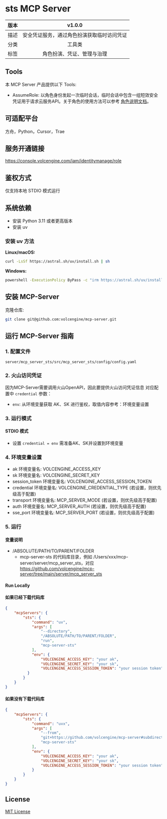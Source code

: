 # sts MCP Server

| 版本 |         v1.0.0          |
|:--: |:-----------------------:|
| 描述 | 安全凭证服务，通过角色扮演获取临时访问凭证       |
| 分类 | 工具类 |
| 标签 | 角色扮演、凭证、管理与治理           |

## Tools
本 MCP Server 产品提供以下 Tools:


- AssumeRole: 以角色身份发起一次临时会话，临时会话中包含一组短效安全凭证用于请求云服务API。关于角色的使用方法可以参考 [角色说明文档](https://www.volcengine.com/docs/6257/64979)。
## 可适配平台
方舟，Python，Cursor，Trae

## 服务开通链接
https://console.volcengine.com/iam/identitymanage/role

## 鉴权方式
仅支持本地 STDIO 模式运行

## 系统依赖
- 安装 Python 3.11 或者更高版本
- 安装 uv
### 安装 uv 方法
**Linux/macOS:**
```bash
curl -LsSf https://astral.sh/uv/install.sh | sh
```

**Windows:**
```bash
powershell -ExecutionPolicy ByPass -c "irm https://astral.sh/uv/install.ps1 | iex"
```

## 安装 MCP-Server
克隆仓库:
```bash
git clone git@github.com:volcengine/mcp-server.git
```
## 运行 MCP-Server 指南
### 1. 配置文件
`server/mcp_server_sts/src/mcp_server_sts/config/config.yaml`

### 2. 火山访问凭证
因为MCP-Server需要调用火山OpenAPI，因此要提供火山访问凭证信息
对应配置中 `credential` 参数：
- `env`: 从环境变量获取 AK、SK 进行鉴权，取值内容参考：环境变量设置

### 3. 运行模式
#### STDIO 模式
- 设置 `credential = env` 需准备AK、SK并设置到环境变量

### 4. 环境变量设置
- ak 环境变量名:  VOLCENGINE_ACCESS_KEY
- sk 环境变量名:  VOLCENGINE_SECRET_KEY
- session_token 环境变量名:  VOLCENGINE_ACCESS_SESSION_TOKEN
- credential 环境变量名: VOLCENGINE_CREDENTIAL_TYPE (若设置，则优先级高于配置)
- transport 环境变量名: MCP_SERVER_MODE (若设置，则优先级高于配置)
- auth 环境变量名: MCP_SERVER_AUTH (若设置，则优先级高于配置)
- sse_port 环境变量名: MCP_SERVER_PORT (若设置，则优先级高于配置)

### 5. 运行

#### 变量说明
- /ABSOLUTE/PATH/TO/PARENT/FOLDER
   - mcp-server-sts 的代码库目录，例如 /Users/xxx/mcp-server/server/mcp_server_sts，对应 https://github.com/volcengine/mcp-server/tree/main/server/mcp_server_sts

#### Run Locally
#### 如果已经下载代码库
```json
{
    "mcpServers": {
        "sts": {
            "command": "uv",
            "args": [
                "--directory",
                "/ABSOLUTE/PATH/TO/PARENT/FOLDER",
                "run",
                "mcp-server-sts"
            ],
            "env": {
                "VOLCENGINE_ACCESS_KEY": "your ak",
                "VOLCENGINE_SECRET_KEY": "your sk",
                "VOLCENGINE_ACCESS_SESSION_TOKEN": "your session token"
          }
        }
    }
}
```
#### 如果没有下载代码库
```json
{
    "mcpServers": {
        "sts": {
            "command": "uvx",
            "args": [
                "--from",
                "git+https://github.com/volcengine/mcp-server#subdirectory=server/mcp_server_sts",
                "mcp-server-sts"
            ],
            "env": {
                "VOLCENGINE_ACCESS_KEY": "your ak",
                "VOLCENGINE_SECRET_KEY": "your sk",
                "VOLCENGINE_ACCESS_SESSION_TOKEN": "your session token"
            }
        }
    }
}
```

## License
[MIT License](https://github.com/volcengine/mcp-server/blob/main/LICENSE)
